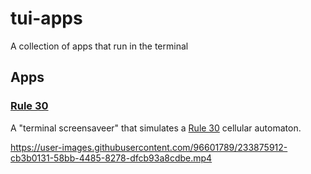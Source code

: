 # tui-apps
A collection of apps that run in the terminal

## Apps

### [Rule 30](rule30/)
A "terminal screensaveer" that simulates a [Rule 30](https://en.wikipedia.org/wiki/Rule_30) cellular automaton.


https://user-images.githubusercontent.com/96601789/233875912-cb3b0131-58bb-4485-8278-dfcb93a8cdbe.mp4

